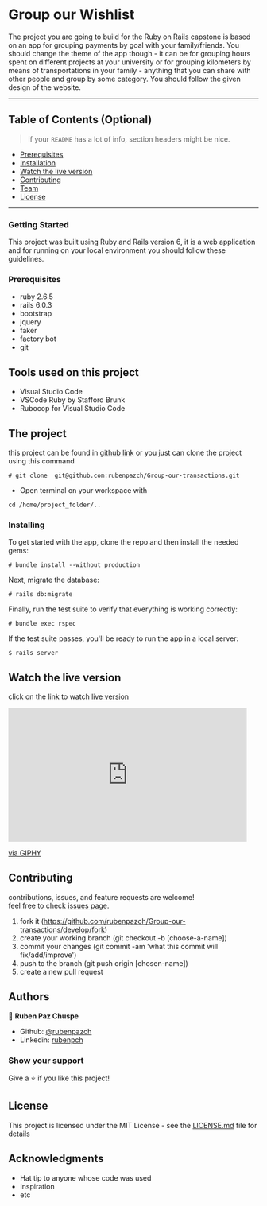 # Group our Wishlist   

The project you are going to build for the Ruby on Rails capstone is based on an app for grouping payments by goal with your family/friends. You should change the theme of the app though - it can be for grouping hours spent on different projects at your university or for grouping kilometers by means of transportations in your family - anything that you can share with other people and group by some category. You should follow the given design of the website.


---


## Table of Contents (Optional)

> If your `README` has a lot of info, section headers might be nice.

- [Prerequisites](##Prerequisites)
- [Installation](#Installing)
- [Watch the live version](#Watch-the-live-version)
- [Contributing](#Contributing)
- [Team](#authors)
- [License](#license)


---


### Getting Started

This project was built using Ruby and Rails version 6, it is a web application and for running on your local environment you should follow these guidelines.

### Prerequisites

- ruby 2.6.5
- rails 6.0.3
- bootstrap 
- jquery
- faker
- factory bot
- git

## Tools used on this project

- Visual Studio Code
- VSCode Ruby by Stafford Brunk
- Rubocop for Visual Studio Code

## The project

this project can be found in [github link](https://github.com/rubenpazch/Group-our-transactions) or you just can clone the project using this command 



```
# git clone  git@github.com:rubenpazch/Group-our-transactions.git
```

+ Open terminal on your workspace with

```
cd /home/project_folder/..
```

### Installing


To get started with the app, clone the repo and then install the needed gems:

```
# bundle install --without production
```

Next, migrate the database:

```
# rails db:migrate
```

Finally, run the test suite to verify that everything is working correctly:

```
# bundle exec rspec
```

If the test suite passes, you'll be ready to run the app in a local server:

```
$ rails server
```




## Watch the live version


click on the link to watch [live version](#)

<iframe src="https://giphy.com/embed/JrqfCFT6YfVRmlleyh" width="480" height="270" frameBorder="0" class="giphy-embed" allowFullScreen></iframe><p><a href="https://giphy.com/gifs/JrqfCFT6YfVRmlleyh">via GIPHY</a></p>




## Contributing

contributions, issues, and feature requests are welcome!<br/>feel free to check [issues page](https://github.com/rubenpazch/Group-our-transactions/issues).

1. fork it (https://github.com/rubenpazch/Group-our-transactions/develop/fork)
2. create your working branch (git checkout -b [choose-a-name])
3. commit your changes (git commit -am 'what this commit will fix/add/improve')
4. push to the branch (git push origin [chosen-name])
5. create a new pull request




## Authors

👤 **Ruben Paz Chuspe**

- Github: [@rubenpazch](https://github.com/rubenpazch)
- Linkedin: [rubenpch](https://www.linkedin.com/in/rubenpch/)


### Show your support

Give a ⭐️ if you like this project!


## License

This project is licensed under the MIT License - see the [LICENSE.md](LICENSE.md) file for details

## Acknowledgments

* Hat tip to anyone whose code was used
* Inspiration
* etc
